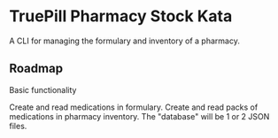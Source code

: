 # TruePill Pharmacy Stock Kata

A CLI for managing the formulary and inventory of a pharmacy.

## Roadmap

Basic functionality

Create and read medications in formulary.
Create and read packs of medications in pharmacy inventory.
The "database" will be 1 or 2 JSON files.
